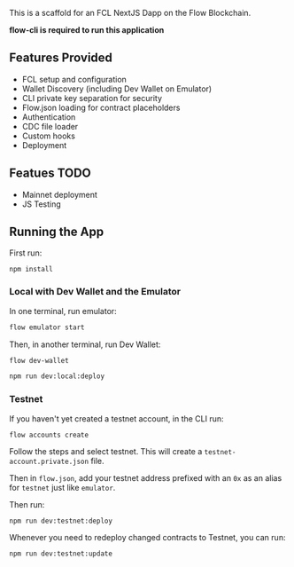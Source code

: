 This is a scaffold for an FCL NextJS Dapp on the Flow Blockchain.

__flow-cli is required to run this application__

## Features Provided

- FCL setup and configuration
- Wallet Discovery (including Dev Wallet on Emulator)
- CLI private key separation for security
- Flow.json loading for contract placeholders
- Authentication
- CDC file loader
- Custom hooks
- Deployment 

## Featues TODO

- Mainnet deployment
- JS Testing

## Running the App

First run:

```
npm install
```

### Local with Dev Wallet and the Emulator

In one terminal, run emulator: 

```bash
flow emulator start
```

Then, in another terminal, run Dev Wallet:

```bash
flow dev-wallet
```

```bash
npm run dev:local:deploy
```

### Testnet

If you haven't yet created a testnet account, in the CLI run:

```
flow accounts create
```

Follow the steps and select testnet. This will create a `testnet-account.private.json` file.

Then in `flow.json`, add your testnet address prefixed with an `0x` as an alias for `testnet` just like `emulator`.

Then run:

```
npm run dev:testnet:deploy
``` 

Whenever you need to redeploy changed contracts to Testnet, you can run:

```
npm run dev:testnet:update
```